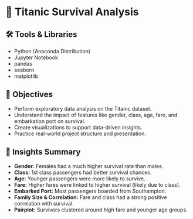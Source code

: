 # 🚢 Titanic Survival Analysis

## 🛠️ Tools & Libraries

- Python (Anaconda Distribution)
- Jupyter Notebook
- pandas
- seaborn
- matplotlib

## 🎯 Objectives

- Perform exploratory data analysis on the Titanic dataset.
- Understand the impact of features like gender, class, age, fare, and embarkation port on survival.
- Create visualizations to support data-driven insights.
- Practice real-world project structure and presentation.

## 🧠 Insights Summary

- **Gender:** Females had a much higher survival rate than males.
- **Class:** 1st class passengers had better survival chances.
- **Age:** Younger passengers were more likely to survive.
- **Fare:** Higher fares were linked to higher survival (likely due to class).
- **Embarked Port:** Most passengers boarded from Southampton.
- **Family Size & Correlation:** Fare and class had a strong positive correlation with survival.
- **Pairplot:** Survivors clustered around high fare and younger age groups.
